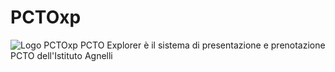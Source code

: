 # PCTOxp
![Logo PCTOxp](https://github.com/ittagnelli/PCTOxp/blob/main/assets/logologo_PCTOxp.png)
PCTO Explorer è il sistema di presentazione e prenotazione PCTO dell'Istituto Agnelli
